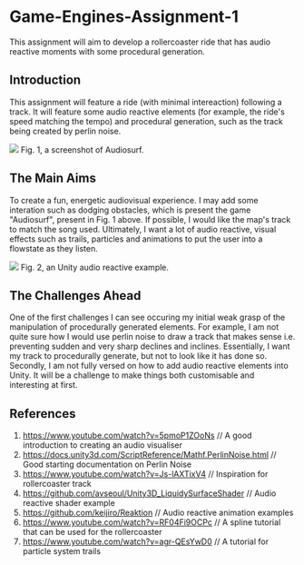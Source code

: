 # Game-Engines-Assignment-1
This assignment will aim to develop a rollercoaster ride that has audio reactive moments with some procedural generation.

## Introduction 
This assignment will feature a ride (with minimal intereaction) following a track. It will feature some audio reactive elements (for example, the ride's speed matching the tempo) and procedural generation, such as the track being created by perlin noise. 

![](http://game-accessibility.com/wp/wp-content/uploads/2015/06/Audiosurf-game-1024x640.jpg)
Fig. 1, a screenshot of Audiosurf. 

## The Main Aims 
To create a fun, energetic audiovisual experience. I may add some interation such as dodging obstacles, which is present the game "Audiosurf", present in Fig. 1 above. If possible, I would like the map's track to match the song used. Ultimately, I want a lot of audio reactive, visual effects such as trails, particles and animations to put the user into a flowstate as they listen. 

![](https://i.ytimg.com/vi/5pmoP1ZOoNs/maxresdefault.jpg)
Fig. 2, an Unity audio reactive example. 

## The Challenges Ahead 
One of the first challenges I can see occuring my initial weak grasp of the manipulation of procedurally generated elements. For example, I am not quite sure how I would use perlin noise to draw a track that makes sense i.e. preventing sudden and very sharp declines and inclines. Essentially, I want my track to procedurally generate, but not to look like it has done so. Secondly, I am not fully versed on how to add audio reactive elements into Unity. It will be a challenge to make things both customisable and interesting at first. 

## References 
1. https://www.youtube.com/watch?v=5pmoP1ZOoNs // A good introduction to creating an audio visualiser
2. https://docs.unity3d.com/ScriptReference/Mathf.PerlinNoise.html // Good starting documentation on Perlin Noise
3. https://www.youtube.com/watch?v=Js-lAXTixV4 // Inspiration for rollercoaster track 
4. https://github.com/avseoul/Unity3D_LiquidySurfaceShader // Audio reactive shader example
5. https://github.com/keijiro/Reaktion // Audio reactive animation examples
6. https://www.youtube.com/watch?v=RF04Fi9OCPc // A spline tutorial that can be used for the rollercoaster
7. https://www.youtube.com/watch?v=agr-QEsYwD0 // A tutorial for particle system trails 
